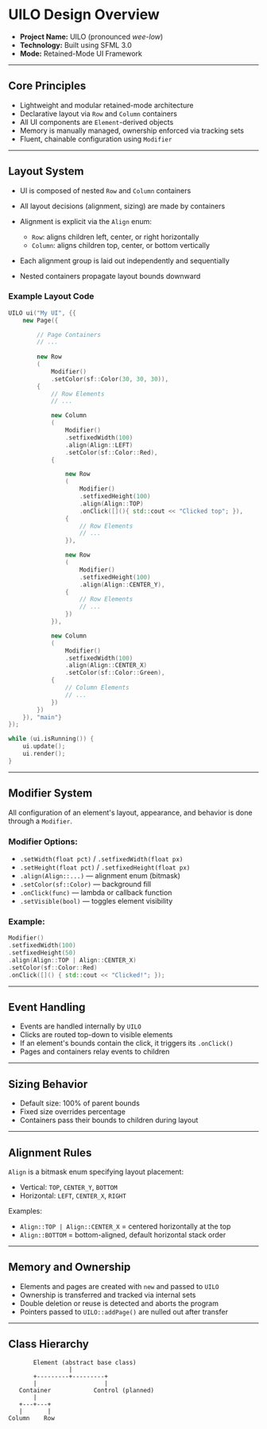 # UILO Design Overview

* **Project Name:** UILO (pronounced *wee-low*)
* **Technology:** Built using SFML 3.0
* **Mode:** Retained-Mode UI Framework

---

## Core Principles

* Lightweight and modular retained-mode architecture
* Declarative layout via `Row` and `Column` containers
* All UI components are `Element`-derived objects
* Memory is manually managed, ownership enforced via tracking sets
* Fluent, chainable configuration using `Modifier`

---

## Layout System

* UI is composed of nested `Row` and `Column` containers
* All layout decisions (alignment, sizing) are made by containers
* Alignment is explicit via the `Align` enum:

  * `Row`: aligns children left, center, or right horizontally
  * `Column`: aligns children top, center, or bottom vertically
* Each alignment group is laid out independently and sequentially
* Nested containers propagate layout bounds downward

### Example Layout Code

```cpp
UILO ui("My UI", {{
    new Page({

        // Page Containers
        // ...
        
        new Row
        (
            Modifier()
            .setColor(sf::Color(30, 30, 30)), 
        {
            // Row Elements
            // ...

            new Column
            (
                Modifier()
                .setfixedWidth(100)
                .align(Align::LEFT)
                .setColor(sf::Color::Red), 
            {

                new Row
                (
                    Modifier()
                    .setfixedHeight(100)
                    .align(Align::TOP)
                    .onClick([](){ std::cout << "Clicked top"; }),
                {
                    // Row Elements
                    // ...
                }),

                new Row
                (
                    Modifier()
                    .setfixedHeight(100)
                    .align(Align::CENTER_Y),
                {
                    // Row Elements
                    // ...
                })
            }),

            new Column
            (
                Modifier()
                .setfixedWidth(100)
                .align(Align::CENTER_X)
                .setColor(sf::Color::Green), 
            {
                // Column Elements
                // ...
            })
        })
    }), "main"}
});

while (ui.isRunning()) {
    ui.update();
    ui.render();
}
```

---

## Modifier System

All configuration of an element's layout, appearance, and behavior is done through a `Modifier`.

### Modifier Options:

* `.setWidth(float pct)` / `.setfixedWidth(float px)`
* `.setHeight(float pct)` / `.setfixedHeight(float px)`
* `.align(Align::...)` — alignment enum (bitmask)
* `.setColor(sf::Color)` — background fill
* `.onClick(func)` — lambda or callback function
* `.setVisible(bool)` — toggles element visibility

### Example:

```cpp
Modifier()
.setfixedWidth(100)
.setfixedHeight(50)
.align(Align::TOP | Align::CENTER_X)
.setColor(sf::Color::Red)
.onClick([]() { std::cout << "Clicked!"; });
```

---

## Event Handling

* Events are handled internally by `UILO`
* Clicks are routed top-down to visible elements
* If an element's bounds contain the click, it triggers its `.onClick()`
* Pages and containers relay events to children

---

## Sizing Behavior

* Default size: 100% of parent bounds
* Fixed size overrides percentage
* Containers pass their bounds to children during layout

---

## Alignment Rules

`Align` is a bitmask enum specifying layout placement:

* Vertical: `TOP`, `CENTER_Y`, `BOTTOM`
* Horizontal: `LEFT`, `CENTER_X`, `RIGHT`

Examples:

* `Align::TOP | Align::CENTER_X` = centered horizontally at the top
* `Align::BOTTOM` = bottom-aligned, default horizontal stack order

---

## Memory and Ownership

* Elements and pages are created with `new` and passed to `UILO`
* Ownership is transferred and tracked via internal sets
* Double deletion or reuse is detected and aborts the program
* Pointers passed to `UILO::addPage()` are nulled out after transfer

---

## Class Hierarchy

```
       Element (abstract base class)
                 |
       +---------+---------+
       |                   |
   Container            Control (planned)
       |
   +---+---+
   |       |
Column    Row
```